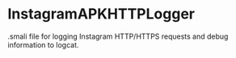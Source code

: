 # InstagramAPKHTTPLogger
.smali file for logging Instagram HTTP/HTTPS requests and debug information to logcat.
